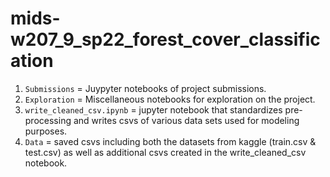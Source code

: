 # mids-w207_9_sp22_forest_cover_classification

1. `Submissions` = Juypyter notebooks of project submissions.
2. `Exploration` = Miscellaneous notebooks for exploration on the project.
3. `write_cleaned_csv.ipynb` = jupyter notebook that standardizes pre-processing and writes csvs of various data sets used for modeling purposes.
4. `Data` = saved csvs including both the datasets from kaggle (train.csv & test.csv) as well as additional csvs created in the write_cleaned_csv notebook.
